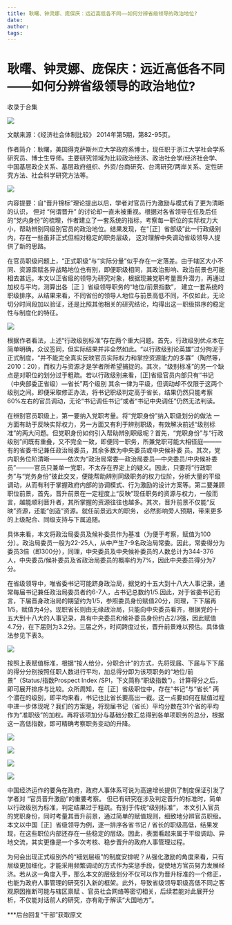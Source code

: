 ```yaml
---
title: 耿曙、钟灵娜、庞保庆：远近高低各不同——如何分辨省级领导的政治地位?
date: 
author: 
tags: 
---
```

# 耿曙、钟灵娜、庞保庆：远近高低各不同——如何分辨省级领导的政治地位?


收录于合集

<img src='/images/602/2.png' width='auto' />

文献来源：《经济社会体制比较》 2014年第5期，第82-95页。

作者简介：耿曙，美国得克萨斯州立大学政府系博士，现任职于浙江大学社会学系研究员、博士生导师。主要研究领域为比较政治经济、政治社会学/经济社会学、中国基层政企关系、基层政府组织、外资/台商研究、台湾研究/两岸关系、定性研究方法、社会科学研究方法等。

![](/images/602/3.png)

内容提要：自“晋升锦标”理论提出以后，学者对官员行为激励与模式有了更为清晰的认识， 但对 “何谓晋升”
的讨论却一直未被重视。根据对各省领导在任及后任的“党内身份”的梳理，作者建立了一套系统的指标，考察每一职位的实际权力大小，帮助辨别同级别官员的政治地位。结果发现，在“［正］省部级”此一行政级别内，存在一些虽非正式但相对稳定的职务层级，
这对理解中央调动省级领导人提供了新的思路。  

  

在官员职级问题上，“正式职级”与“实际分量”似乎存在一定落差。由于辖区大小不同、资源禀赋各异战略地位也有别，即便职级相同，其政治影响、政治前景也可能相去甚远。本文以正省级的领导为研究对象，根据现兼党职考量晋升潜力，再通过加权与平均，测算出各［正
］省级领导职务的“地位/前景指数”，
建立一套系统的职级排序。从结果来看，不同省份的领导人地位与前景高低不同，不仅如此，无论切分时间段加以验证，还是比照其他相关的研究结论，均得出这一职级排序的稳定性与制度化的特征。

![](/images/602/4.png)

根据作者看法，上述“行政级别标准”存在两个重大问题。首先，行政级别优点本在简单明确，众议签同，但实际结果并非全然如此。“以行政级别论英雄”过分拘泥于正式制度，“并不能完全真实反映官员实际权力和掌控资源能力的多寡”（陶然等，2010：20），而权力与资源才是学者所希望捕捉的。其次，“级别标准”的另一个缺点是对职位的划分过于粗疏。若以行政级别来看，[正]省级官员内部只有“书记（中央部委正省级）—省长”两个级别
其余一律为平级，但调动却不仅限于这两个级别之间。即便采取修正办法，将书记职级判定高于省长，结果仍然只能考察
60%左右的官员调动，无论“书记调任书记”或者“书记中央调任”仍然无法判读。

在辨别官员职级上，第一要纳入党职考量。将“党职身份”纳入职级划分的做法
一方面有助于反映实际权力，另一方面又有利于辨别职级，有效解决前述“级别标准”的两大问题。但党职身份如何引入帮助辨别职级呢？首先，“党职身份”与“行政级别”间既有重叠，又不完全一致，即便同一职务，所兼党职可能大相径庭———有的省委书记兼任政治局委员，其余多数为中央委员或中央候补委
员。其次，党内职务位阶清晰———依次为“政治局常委—政治局委员—中央委员/中央候补委员”———官员只兼单一党职，不太存在界定上的疑义。因此，只要将“行政职务”与“党务身份”彼此交叉，便能帮助辨别同级职务的权力位阶，分析大量的平级调动，从而有利于掌握政府内部的协调模式、行为激励的设计方案等。第二要兼顾职位前景，首先，晋升前景在一定程度上“反映”现任职务的资源与权力，一般而言，越能顺利晋升者，其所掌握的资源往往也越多。其次，晋升前景不仅能“反映”资源，还能“创造”资源。就任前景远大的职务，
必然影响旁人预期，带来更多的上级配合、同级支持与下属追随。

具体来看，本文将政治局委员及候补委员作为基准（为便于考察，赋值为100分）。政治局委员一般为22-25人，从中产生7-9名政治局常委。因此，常委得分为委员3倍（即300分），同理，中央委员及中央候补委员的人数总计为344-376人，中央委员/候补委员及省政治局委员的概率约为7%，因此中央委员得分为7分。

在省级领导中，唯省委书记可能跻身政治局，据党的十五大到十八大人事记录，通常每届书记兼任政治局委员者约6-7人，占书记总数约1/5.因此，对于省委书记而言，下届晋身政治局的期望约为1/5，参照委员身份赋值20分，同理，下下届再1/5，赋值为4分。现职省长则由无缘政治局，只能向中央委员看齐，根据党的十五大到十八大的人事记录，具有中央委员和候补委员身份约占2/3强，因此赋值4.7分，在下届则为3.2分。三届之外，时间跨度过长，晋升前景难以预估。具体做法参见下表3。  

![](/images/602/5.png)

按照上表赋值标准，根据“按人给分，分职合计”的方式，先将现届、下届与下下届的得分分别按照任职人数进行平均，加总得分即为该项职务的“地位/前景”（Status/指数Prospect
Index /SPI，下文简称“职级指数”）。计算得分之后，即可展开排序与比较。众所周知，在［正］省级职位中，存在“书记”与“省长”
两个潜在的级别，即平均来看，书记也比省长要高出一截。这一点要如何在赋值过程中进一步体现呢？我们的方案是，将现届书记（省长）平均分数在31个省的平均作为“准职级”的加权。再将该项加分与基础分数汇总得到各单项职务的总分，根据这一高低指数，即可精确考察职务变动的升降。

![](/images/602/6.png)

![](/images/602/7.png)

![](/images/602/8.png)

![](/images/602/9.png)

中国经济运作的要角在政府，政府人事体系可说为高速增长提供了制度保证引发了学者对 “官员晋升激励”的重要考察。
但已有研究在涉及判定晋升的标准时，简单以行政级别为标准，判定结果过于粗疏。有别于传统“级别标准”，
本文引入官员的党职身份，同时考量其晋升前景，通过简单的赋值规则，细致地分辨官员职级。本文以中国［正］省级领导为例，逐一排序各省书记 /
省长的职级高低，结果发现，在这些职位内部还存在一些稳定的层级。因此，表面看起来属于平级调动、异地交流，其实更像是一个多次考核、稳步晋升的政府人事管理过程。

为何会出现正式级别外的“细划层级”的制度安排呢？从强化激励的角度来看，只有层级更加细化，才能采用频繁调动的方式作为奖惩手段，促使地方官员努力发展经济。若从这一角度入手，那么本文的层级划分不仅可以作为晋升标准的一个修正，也能为政府人事管理的研究引入新的框架。此外，导致省级领导职级高低不同之客观原因推断可能与辖区禀赋
、官员社会网络等密切相关，后续若能对此展开分析，不仅能对话前人的研究，亦有助于解读“大国地方”。

  

***后台回复“干部”获取原文

